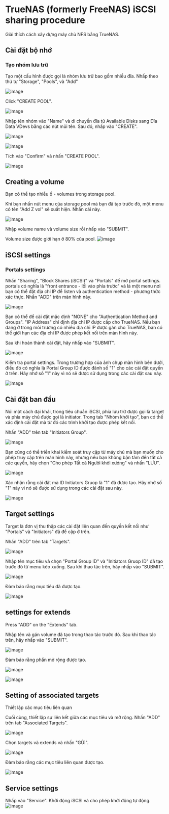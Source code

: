 # TrueNAS (formerly FreeNAS) iSCSI sharing procedure
Giải thích cách xây dựng máy chủ NFS bằng TrueNAS.

## Cài đặt bộ nhớ

### Tạo nhóm lưu trữ
Tạo một cấu hình được gọi là nhóm lưu trữ bao gồm nhiều đĩa. Nhấp theo thứ tự  "Storage", "Pools", và "Add"

![image](/images/Screenshot_80.png)

Click "CREATE POOL".

![image](/images/Screenshot_83.png)

Nhập tên nhóm vào "Name" và di chuyển đĩa từ Available Disks sang Đĩa Data VDevs bằng các nút mũi tên. Sau đó, nhấp vào "CREATE".


![image](/images/Screenshot_81.png)

![image](/images/Screenshot_82.png)

Tích vào "Confirm" và nhấn "CREATE POOL".

![image](/images/Screenshot_84.png)


## Creating a volume
Bạn có thể tạo nhiều ổ - volumes trong storage pool.

Khi bạn nhấn nút menu của storage pool mà bạn đã tạo trước đó, một menu có tên "Add Z vol" sẽ xuất hiện. Nhấn cái này.

![image](/images/Screenshot_92.png)

Nhập volume name và volume size rồi nhấp vào "SUBMIT".

Volume size được giới hạn ở 80% của pool.
![image](/images/Screenshot_93.png)

## iSCSI settings
### Portals settings
Nhấn "Sharing", "Block Shares (iSCSI)" và "Portals" để mở portal settings. portals có nghĩa là "front entrance - lối vào phía trước" và là một menu nơi bạn có thể đặt địa chỉ IP để listen và authentication method - phương thức xác thực. Nhấn "ADD" trên màn hình này.

![image](/images/Screenshot_94.png)

Bạn có thể để cài đặt mặc định "NONE" cho "Authentication Method and Groups". "IP Address" chỉ định địa chỉ IP được cấp cho TrueNAS. Nếu bạn đang ở trong môi trường có nhiều địa chỉ IP được gán cho TrueNAS, bạn có thể giới hạn các địa chỉ IP được phép kết nối trên màn hình này.

Sau khi hoàn thành cài đặt, hãy nhấp vào "SUBMIT".

![image](/images/Screenshot_95.png)

Kiểm tra portal settings. Trong trường hợp của ảnh chụp màn hình bên dưới, điều đó có nghĩa là Portal Group ID được đánh số "1" cho các cài đặt quyền ở trên. Hãy nhớ số "1" này vì nó sẽ được sử dụng trong các cài đặt sau này.

![image](/images/Screenshot_96.png)

## Cài đặt ban đầu
Nói một cách đại khái, trong tiêu chuẩn iSCSI, phía lưu trữ được gọi là target và phía máy chủ được gọi là initiator. Trong tab "Nhóm khởi tạo", bạn có thể xác định cài đặt mà từ đó các trình khởi tạo được phép kết nối.

Nhấn "ADD" trên tab "Initiators Group".

![image](/images/Screenshot_97.png)

Bạn cũng có thể triển khai kiểm soát truy cập từ máy chủ mà bạn muốn cho phép truy cập trên màn hình này, nhưng nếu bạn không bận tâm đến tất cả các quyền, hãy chọn "Cho phép Tất cả Người khởi xướng" và nhấn "LƯU".

![image](/images/Screenshot_98.png)

Xác nhận rằng cài đặt mà ID Initiators Gruop là "1" đã được tạo. Hãy nhớ số "1" này vì nó sẽ được sử dụng trong các cài đặt sau này.

![image](/images/Screenshot_99.png)

## Target settings
Target là đơn vị thu thập các cài đặt liên quan đến quyền kết nối như "Portals" và "Initiators" đã đề cập ở trên.

Nhấn "ADD" trên tab "Targets".

![image](/images/Screenshot_100.png)

Nhập tên mục tiêu và chọn "Portal Group ID" và "Initiators Gruop ID" đã tạo trước đó từ menu kéo xuống. Sau khi thao tác trên, hãy nhấp vào "SUBMIT".

![image](/images/Screenshot_101.png)

Đảm bảo rằng mục tiêu đã được tạo.

![image](/images/Screenshot_102.png)
## settings for extends
Press "ADD" on the "Extends" tab.

Nhập tên và gán volume  đã tạo trong thao tác trước đó. Sau khi thao tác trên, hãy nhấp vào "SUBMIT".

![image](/images/Screenshot_103.png)

Đảm bảo rằng phần mở rộng được tạo.

![image](/images/Screenshot_104.png)

![image](/images/Screenshot_109.png)
## Setting of associated targets
Thiết lập các mục tiêu liên quan

Cuối cùng, thiết lập sự liên kết giữa các mục tiêu và mở rộng. Nhấn "ADD" trên tab "Associated Targets".

![image](/images/Screenshot_105.png)

Chọn targets và extends và nhấn "GỬI".

![image](/images/Screenshot_106.png)

Đảm bảo rằng các mục tiêu liên quan được tạo.

![image](/images/Screenshot_107.png)
## Service settings
Nhấp vào "Service". Khởi động iSCSI và cho phép khởi động tự động.
![image](/images/Screenshot_108.png)
